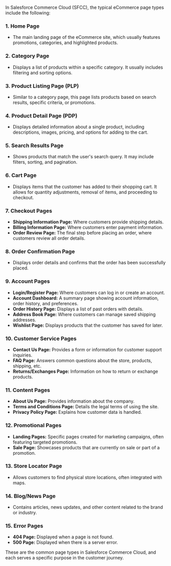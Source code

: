 In Salesforce Commerce Cloud (SFCC), the typical eCommerce page types include the following:

### 1. **Home Page**
   - The main landing page of the eCommerce site, which usually features promotions, categories, and highlighted products.

### 2. **Category Page**
   - Displays a list of products within a specific category. It usually includes filtering and sorting options.

### 3. **Product Listing Page (PLP)**
   - Similar to a category page, this page lists products based on search results, specific criteria, or promotions.

### 4. **Product Detail Page (PDP)**
   - Displays detailed information about a single product, including descriptions, images, pricing, and options for adding to the cart.

### 5. **Search Results Page**
   - Shows products that match the user's search query. It may include filters, sorting, and pagination.

### 6. **Cart Page**
   - Displays items that the customer has added to their shopping cart. It allows for quantity adjustments, removal of items, and proceeding to checkout.

### 7. **Checkout Pages**
   - **Shipping Information Page:** Where customers provide shipping details.
   - **Billing Information Page:** Where customers enter payment information.
   - **Order Review Page:** The final step before placing an order, where customers review all order details.

### 8. **Order Confirmation Page**
   - Displays order details and confirms that the order has been successfully placed.

### 9. **Account Pages**
   - **Login/Register Page:** Where customers can log in or create an account.
   - **Account Dashboard:** A summary page showing account information, order history, and preferences.
   - **Order History Page:** Displays a list of past orders with details.
   - **Address Book Page:** Where customers can manage saved shipping addresses.
   - **Wishlist Page:** Displays products that the customer has saved for later.

### 10. **Customer Service Pages**
   - **Contact Us Page:** Provides a form or information for customer support inquiries.
   - **FAQ Page:** Answers common questions about the store, products, shipping, etc.
   - **Returns/Exchanges Page:** Information on how to return or exchange products.

### 11. **Content Pages**
   - **About Us Page:** Provides information about the company.
   - **Terms and Conditions Page:** Details the legal terms of using the site.
   - **Privacy Policy Page:** Explains how customer data is handled.

### 12. **Promotional Pages**
   - **Landing Pages:** Specific pages created for marketing campaigns, often featuring targeted promotions.
   - **Sale Page:** Showcases products that are currently on sale or part of a promotion.

### 13. **Store Locator Page**
   - Allows customers to find physical store locations, often integrated with maps.

### 14. **Blog/News Page**
   - Contains articles, news updates, and other content related to the brand or industry.

### 15. **Error Pages**
   - **404 Page:** Displayed when a page is not found.
   - **500 Page:** Displayed when there is a server error.

These are the common page types in Salesforce Commerce Cloud, and each serves a specific purpose in the customer journey.
